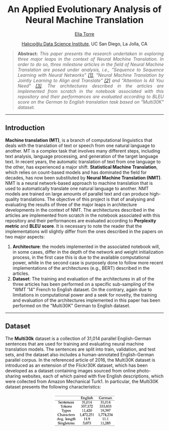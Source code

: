 <h1 align="center">
An Applied Evolutionary Analysis of Neural Machine Translation</h1>

<div align="center">
  <a href="https://www.linkedin.com/in/eliatorre/">Elia Torre</a>
  <p><a href="https://datascience.ucsd.edu/">Halıcıoğlu Data Science Institute</a>, UC San Diego, La Jolla, CA</p>
</div>

>**<p align="justify"> Abstract:** *This paper presents the research undertaken in exploring three major leaps in the context of Neural Machine Translation. In order to do so, three milestone articles in the field of Neural Machine Translation are posed under analysis, i.e., "Sequence to Sequence Learning with Neural Networks" <a href="NLU Papers/Sequence to Sequence Learning with Neural Networks.pdf">[1]</a>, "Neural Machine Translation by Jointly Learning to Align and Translate" <a href="NLU Papers/Neural Machine Translation by Jointly Learning to Align and Translate.pdf">[2]</a> and "Attention Is All You Need" <a href="NLU Papers/Attention Is All You Need.pdf">[3]</a>. The architectures described in the articles are implemented from scratch in the notebook associated with this repository and their performances are evaluated according to BLEU score on the German to English translation task based on "Multi30K" dataset.*

<hr/>

## Introduction
**Machine translation (MT)**, is a branch of computational linguistics that deals with the translation of text or speech from one natural language to another. MT is a complex task that involves many different steps, including text analysis, language processing, and generation of the target language text. In recent years, the automatic translation of text from one language to the other, has experienced a major shift. **Statistical Machine Translation**, which relies on count-based models and has dominated the field for decades, has now been substituted by **Neural Machine Translation (NMT)**. NMT is a neural network-based approach to machine translation that is used to automatically translate one natural language to another. NMT models are trained on large amounts of parallel text and can produce high-quality translations. The objective of this project is that of analysing and evaluating the results of three of the major leaps in architecture developments in the context of NMT. The architectures described in the articles are implemented from scratch in the notebook associated with this repository and their performances are evaluated according to **Perplexity metric** and **BLEU score**. 
It is necessary to note the reader that the implementations will slightly differ from the ones described in the papers on two major aspects:
  1. **Architecture**: the models implemented in the associated notebook will, in some cases, differ in the depth of the network and weight initialization process, in the first case this is due to the available computational power, while in the second case is purposely done to follow more recent implementations of the architectures (e.g., BERT) described in the articles.
  2. **Dataset**: The training and evaluation of the architectures in all of the three articles has been performed on a specific sub-sampling of the "WMT ’14" French to English dataset. On the contrary, again due to limitations in computational power and a seek for novelty, the training and evaluation of the architectures implemented in this paper has been performed on the "Multi30K" German to English dataset.

<hr/>

## Dataset
The **Multi30k** dataset is a collection of 31,014 parallel English-German sentences that are used for training and evaluating neural machine translation models. The sentences are split into train, validation, and test sets, and the dataset also includes a human-annotated English-German parallel corpus. In the referenced article of 2016, the Multi30K dataset is introduced as an extension of the Flickr30K dataset, which has been developed as a dataset containing images sourced from online photo-sharing websites, each of which paired with five English descriptions, which were collected from Amazon Mechanical Turk1. In particular, the Multi30K dataset presents the following characteristics:

<div align="center">
<img src="NLU Images/dataset.png" alt="Dataset Specs" width="40%">
</div>

